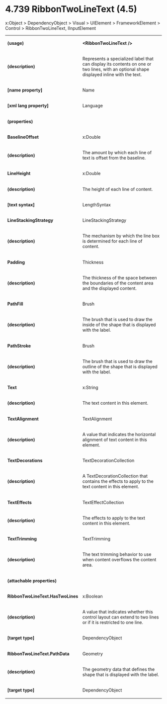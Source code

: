 <html dir="LTR" xmlns:mshelp="http://msdn.microsoft.com/mshelp" xmlns:ddue="http://ddue.schemas.microsoft.com/authoring/2003/5" xmlns:xlink="http://www.w3.org/1999/xlink" xmlns:tool="http://www.microsoft.com/tooltip"><body><input type="hidden" id="userDataCache" class="userDataStyle"><input type="hidden" id="hiddenScrollOffset"><img id="dropDownImage" style="display:none; height:0; width:0;" src="../local/drpdown.gif"><img id="dropDownHoverImage" style="display:none; height:0; width:0;" src="../local/drpdown_orange.gif"><img id="collapseImage" style="display:none; height:0; width:0;" src="../local/collapse.gif"><img id="expandImage" style="display:none; height:0; width:0;" src="../local/exp.gif"><img id="collapseAllImage" style="display:none; height:0; width:0;" src="../local/collall.gif"><img id="expandAllImage" style="display:none; height:0; width:0;" src="../local/expall.gif"><img id="copyImage" style="display:none; height:0; width:0;" src="../local/copycode.gif"><img id="copyHoverImage" style="display:none; height:0; width:0;" src="../local/copycodeHighlight.gif"><div id="header"><h1 class="heading">4.739 RibbonTwoLineText (4.5)</h1></div><div id="mainSection"><div id="mainBody"><div id="allHistory" class="saveHistory" onsave="saveAll()" onload="loadAll()"></div>




<p xmlns:wsd="http://wsdev.schemas.microsoft.com/authoring/2008/2" xmlns:msxsl="urn:schemas-microsoft-com:xslt" xmlns:script="urn:script" xmlns:build="urn:build">
<div id="sectionSection0" class="section" name="collapseableSection"><content xmlns="http://ddue.schemas.microsoft.com/authoring/2003/5" xmlns:wsd="http://wsdev.schemas.microsoft.com/authoring/2008/2" xmlns:msxsl="urn:schemas-microsoft-com:xslt" xmlns:script="urn:script" xmlns:build="urn:build">
				</content></div><div id="sectionSection1" class="section" name="collapseableSection"><content xmlns="http://ddue.schemas.microsoft.com/authoring/2003/5" xmlns:wsd="http://wsdev.schemas.microsoft.com/authoring/2008/2" xmlns:msxsl="urn:schemas-microsoft-com:xslt" xmlns:script="urn:script" xmlns:build="urn:build">
					<p xmlns="">
						<mshelp:link keywords="32151b2e-6b09-45cd-afba-003da191b81a" tabindex="0">x:Object</mshelp:link> &gt; <mshelp:link keywords="35952578-1b00-44af-ab0a-4726a2e04bd8" tabindex="0">DependencyObject</mshelp:link> &gt; <mshelp:link keywords="cfab53b4-a0b5-4b61-8960-a7a2d2cc3eb2" tabindex="0">Visual</mshelp:link> &gt; <mshelp:link keywords="837f4ff4-6039-4429-8f17-f04a514988ad" tabindex="0">UIElement</mshelp:link> &gt; <mshelp:link keywords="a2610c01-256b-4d8b-8c2a-c087e322f1bd" tabindex="0">FrameworkElement</mshelp:link> &gt; <mshelp:link keywords="b980ab01-7dbf-4bfa-885b-e98fd3546fc3" tabindex="0">Control</mshelp:link> &gt; RibbonTwoLineText, <mshelp:link keywords="b848a29c-a29a-467f-9f8b-ea1cdf410d12" tabindex="0">IInputElement</mshelp:link></p>
					<p xmlns=""><b></b></p><table class="ProtocolAuthoredTable" xmlns=""><tr>
								<td>
									<p>
										<b>(usage)</b>
									</p>
								</td>
								<td>
									<p>
										<b>&lt;RibbonTwoLineText /&gt;</b>
									</p>
								</td>
							</tr><tr>
							<td>
								<p>
									<b>(description)</b>
								</p>
							</td>
							<td>
								<p>Represents a specialized label that can display its contents on one or two lines, with an optional shape displayed inline with the text.</p>
							</td>
						</tr><tr>
							<td>
								<p>
									<b>[name property]</b>
								</p>
							</td>
							<td>
								<p>Name</p>
							</td>
						</tr><tr>
							<td>
								<p>
									<b>[xml lang property]</b>
								</p>
							</td>
							<td>
								<p>Language</p>
							</td>
						</tr><tr>
							<td>
								<p>
									<b>(properties)</b>
								</p>
							</td>
							<td>
							</td>
						</tr><tr>
							<td>
								<p>
									<b>BaselineOffset</b>
								</p>
							</td>
							<td>
								<p>
									<mshelp:link keywords="eba4f871-299c-4b4a-8477-fbb89ef1665c" tabindex="0">x:Double</mshelp:link>
								</p>
							</td>
						</tr><tr>
							<td>
								<p>
									<b>(description)</b>
								</p>
							</td>
							<td>
								<p>The amount by which each line of text is offset from the baseline.</p>
							</td>
						</tr><tr>
							<td>
								<p>
									<b>LineHeight</b>
								</p>
							</td>
							<td>
								<p>
									<mshelp:link keywords="eba4f871-299c-4b4a-8477-fbb89ef1665c" tabindex="0">x:Double</mshelp:link>
								</p>
							</td>
						</tr><tr>
							<td>
								<p>
									<b>(description)</b>
								</p>
							</td>
							<td>
								<p>The height of each line of content.</p>
							</td>
						</tr><tr>
							<td>
								<p>
									<b>[text syntax]</b>
								</p>
							</td>
							<td>
								<p>
									<mshelp:link keywords="580ecac9-c48e-4e88-a2fb-28d57916f69d" tabindex="0">LengthSyntax</mshelp:link>
								</p>
							</td>
						</tr><tr>
							<td>
								<p>
									<b>LineStackingStrategy</b>
								</p>
							</td>
							<td>
								<p>
									<mshelp:link keywords="aa62dabd-6b55-42b4-9652-95e23fb5a98d" tabindex="0">LineStackingStrategy</mshelp:link>
								</p>
							</td>
						</tr><tr>
							<td>
								<p>
									<b>(description)</b>
								</p>
							</td>
							<td>
								<p>The mechanism by which the line box is determined for each line of content.</p>
							</td>
						</tr><tr>
							<td>
								<p>
									<b>Padding</b>
								</p>
							</td>
							<td>
								<p>
									<mshelp:link keywords="1c5c0989-1980-4501-ae04-9fa671adae35" tabindex="0">Thickness</mshelp:link>
								</p>
							</td>
						</tr><tr>
							<td>
								<p>
									<b>(description)</b>
								</p>
							</td>
							<td>
								<p>The thickness of the space between the boundaries of the content area and the displayed content.</p>
							</td>
						</tr><tr>
							<td>
								<p>
									<b>PathFill</b>
								</p>
							</td>
							<td>
								<p>
									<mshelp:link keywords="e411dfd9-b578-430b-ab9c-8426f00f7e0a" tabindex="0">Brush</mshelp:link>
								</p>
							</td>
						</tr><tr>
							<td>
								<p>
									<b>(description)</b>
								</p>
							</td>
							<td>
								<p>The brush that is used to draw the inside of the shape that is displayed with the label.</p>
							</td>
						</tr><tr>
							<td>
								<p>
									<b>PathStroke</b>
								</p>
							</td>
							<td>
								<p>
									<mshelp:link keywords="e411dfd9-b578-430b-ab9c-8426f00f7e0a" tabindex="0">Brush</mshelp:link>
								</p>
							</td>
						</tr><tr>
							<td>
								<p>
									<b>(description)</b>
								</p>
							</td>
							<td>
								<p>The brush that is used to draw the outline of the shape that is displayed with the label.</p>
							</td>
						</tr><tr>
							<td>
								<p>
									<b>Text</b>
								</p>
							</td>
							<td>
								<p>
									<mshelp:link keywords="53943bcb-4857-45ec-bda0-b7e103c59a3e" tabindex="0">x:String</mshelp:link>
								</p>
							</td>
						</tr><tr>
							<td>
								<p>
									<b>(description)</b>
								</p>
							</td>
							<td>
								<p>The text content in this element.</p>
							</td>
						</tr><tr>
							<td>
								<p>
									<b>TextAlignment</b>
								</p>
							</td>
							<td>
								<p>
									<mshelp:link keywords="1e719e40-26ab-47c4-b325-1a2cbc937172" tabindex="0">TextAlignment</mshelp:link>
								</p>
							</td>
						</tr><tr>
							<td>
								<p>
									<b>(description)</b>
								</p>
							</td>
							<td>
								<p>A value that indicates the horizontal alignment of text content in this element.</p>
							</td>
						</tr><tr>
							<td>
								<p>
									<b>TextDecorations</b>
								</p>
							</td>
							<td>
								<p>
									<mshelp:link keywords="f4fadcbe-32d5-400a-a2d2-dc4bc2f932cc" tabindex="0">TextDecorationCollection</mshelp:link>
								</p>
							</td>
						</tr><tr>
							<td>
								<p>
									<b>(description)</b>
								</p>
							</td>
							<td>
								<p>A TextDecorationCollection that contains the effects to apply to the text content in this element.</p>
							</td>
						</tr><tr>
							<td>
								<p>
									<b>TextEffects</b>
								</p>
							</td>
							<td>
								<p>
									<mshelp:link keywords="8d77f770-d230-47e9-900d-147f9c690df1" tabindex="0">TextEffectCollection</mshelp:link>
								</p>
							</td>
						</tr><tr>
							<td>
								<p>
									<b>(description)</b>
								</p>
							</td>
							<td>
								<p>The effects to apply to the text content in this element.</p>
							</td>
						</tr><tr>
							<td>
								<p>
									<b>TextTrimming</b>
								</p>
							</td>
							<td>
								<p>
									<mshelp:link keywords="d0e08ea9-b209-49ee-8495-e895957b758a" tabindex="0">TextTrimming</mshelp:link>
								</p>
							</td>
						</tr><tr>
							<td>
								<p>
									<b>(description)</b>
								</p>
							</td>
							<td>
								<p>The text trimming behavior to use when content overflows the content area.</p>
							</td>
						</tr><tr>
							<td>
								<p>
									<b>(attachable properties)</b>
								</p>
							</td>
							<td>
							</td>
						</tr><tr>
							<td>
								<p>
									<b>RibbonTwoLineText.HasTwoLines</b>
								</p>
							</td>
							<td>
								<p>
									<mshelp:link keywords="934eeeff-1802-4c73-8f40-1d34cbec94e5" tabindex="0">x:Boolean</mshelp:link>
								</p>
							</td>
						</tr><tr>
							<td>
								<p>
									<b>(description)</b>
								</p>
							</td>
							<td>
								<p>A value that indicates whether this control layout can extend to two lines or if it is restricted to one line.</p>
							</td>
						</tr><tr>
							<td>
								<p>
									<b>[target type]</b>
								</p>
							</td>
							<td>
								<p>
									<mshelp:link keywords="35952578-1b00-44af-ab0a-4726a2e04bd8" tabindex="0">DependencyObject</mshelp:link>
								</p>
							</td>
						</tr><tr>
							<td>
								<p>
									<b>RibbonTwoLineText.PathData</b>
								</p>
							</td>
							<td>
								<p>
									<mshelp:link keywords="44aeb0b4-3052-4000-8507-73a3acfb7ed8" tabindex="0">Geometry</mshelp:link>
								</p>
							</td>
						</tr><tr>
							<td>
								<p>
									<b>(description)</b>
								</p>
							</td>
							<td>
								<p>The geometry data that defines the shape that is displayed with the label.</p>
							</td>
						</tr><tr>
							<td>
								<p>
									<b>[target type]</b>
								</p>
							</td>
							<td>
								<p>
									<mshelp:link keywords="35952578-1b00-44af-ab0a-4726a2e04bd8" tabindex="0">DependencyObject</mshelp:link>
								</p>
							</td>
						</tr></table>
				</content></div><!--[if gte IE 5]>
			<tool:tip element="languageFilterToolTip" avoidmouse="false"/>
		<![endif]--></div><a name="feedback"></a><span></span></div></body></html>
